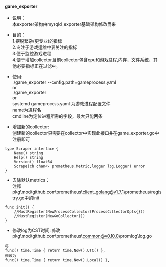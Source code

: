#### game_exporter
- 说明：  
本exporter架构由mysqld_exporter基础架构修改而来
- 目的：  
  1.摆脱繁杂(更专业)的指标  
  2.专注于游戏运维中要关注的指标  
  3.便于监控游戏进程  
  4.便于增加collector,目前collector包含cpu和游戏进程,内存，文件系统，其他必要指标正在过滤中。

- 使用:    
./game_exporter --config.path=gameprocess.yaml  
or  
./game_exporter   
or  
systemd
gameprocess.yaml 为游戏进程配置文件  
name为进程名  
cmdline为定位进程所需的字段，最大只能两条
- 增加新的collector:  
创建新的collector只需要在collector中实现此接口并在game_exporter.go中注册即可
```golang
type Scraper interface {
	Name() string
	Help() string
	Version() float64
	Scrape(ch chan<- prometheus.Metric,logger log.Logger) error
}
```
- 去除默认metrics：  
注释 pkg\mod\github.com\prometheus\client_golang@v1.7.1\prometheus\registry.go中的init
```golang
func init() {
	//MustRegister(NewProcessCollector(ProcessCollectorOpts{}))
	//MustRegister(NewGoCollector())
}
```
- 修改log为CST时间:
修改 pkg\mod\github.com\prometheus\common@v0.10.0\promlog\log.go
```golang
将
func() time.Time { return time.Now().UTC() },
修改为
func() time.Time { return time.Now().Local() },
```

